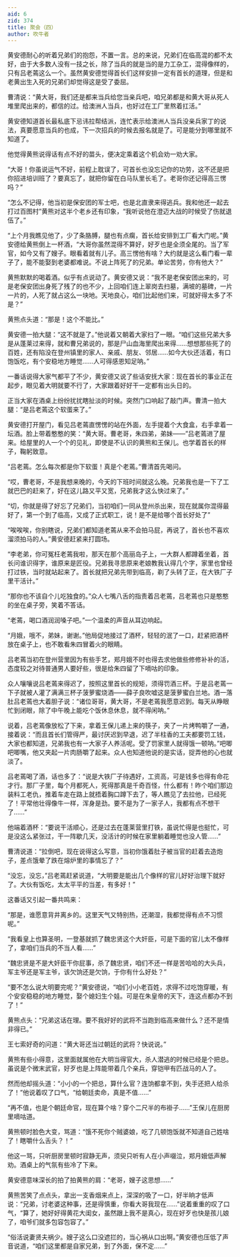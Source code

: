 ```yaml
---
aid: 6
zid: 374
title: 聚会（四）
author: 吹牛者
---
```


黄安德耐心的听着兄弟们的抱怨，不置一言。总的来说，兄弟们在临高混的都不太好，由于大多数人没有一技之长，除了当兵的就是当的是力工杂工，混得像样的，只有吕老蔫这么一个。虽然黄安德觉得首长们这样安排一定有首长的道理，但是和老黄出生入死的兄弟们却觉得这是受了委屈。

曹清说：“黄大哥，我们还是都来当兵给您当亲兵吧，咱兄弟都是和黄大哥从死人堆里爬出来的，都信的过。给澳洲人当兵，也好过在工厂里熬着扛活。”

黄安德知道首长最私底下忌讳拉帮结派，连忙表示给澳洲人当兵没亲兵家丁的说法，真要愿意当兵的也成，下一次招兵的时候去报名就是了。可是能分到哪里就不知道了。

他觉得黄熊说得话有点不好的苗头，便决定乘着这个机会劝一劝大家。

“大哥！你虽说运气不好，前程上耽误了，可首长也没忘记你的功劳，这不还是把你招进培训班了？要真忘了，就把你留在白马队里长毛了。老哥你还记得高三愣吗？”

“怎么不记得，他当初是保安团的军士吧，也是北直隶来得逃兵。我和他还一起去打过百图村”黄熊对这半个老乡还有印象，“我听说他在澄迈大战的时候受了伤就退伍了。”

“上个月我瞧见他了，少了条胳膊，腿也有点瘸，首长给安排到工厂看大门呢。”黄安德给黄熊倒上一杯酒，“大哥你虽然混得不算好，好歹也是全须全尾的。当了军官，如今又有了嫂子。眼看着就有儿子。高三愣他有啥？大约就是这么看门看一辈子了，能不能娶到老婆都难说。不说上阵死了的兄弟。单论苦劳，你有他大？”

黄熊默默的喝着酒。似乎有点说动了。黄安德又说：“我不是老保安团出来的，可是老保安团出身死了残了的也不少，上回咱们连上翠岗去扫墓，满坡的墓碑，一片一片的，人死了就占这么一块地。天地良心，咱们比起他们来，可就好得太多了不是？”

黄熊点头道：“那是！这个不能比。”

黄安德一拍大腿：“这不就是了。”他说着又朝着大家扫了一眼。“咱们这些兄弟大多是从蓬莱过来得，就和曹兄弟说的，那是尸山血海里爬出来得……想想那些死了的百姓，还有陷没在登州镇里的家人、亲戚、朋友、邻居……如今大伙还活着，有口饱饭吃，有个安稳地方睡觉……人可得感恩知足呐。”

一番话说得大家气都平了不少，黄安德又说了些话安抚大家：现在首长的事业正在起步，眼见着大明就要不行了，大家跟着好好干一定都有出头日的。

正当大家在酒桌上纷纷扰扰瞎扯淡的时候。突然门口响起了敲门声。曹清一拍大腿：“是吕老蔫这个软蛋来了。”

黄安德打开屋门，看见吕老蔫直愣愣的站在外面，左手提着个大食盒，右手拿着一坛酒。脸上带着憨憨的笑：“黄大哥。曹老哥，朱四弟，弟妹——”吕老蔫进了屋来。给屋里的人一个个的见礼，即使是不认识的黄熊和王保儿。也学着首长的样子，鞠躬致意。

“吕老蔫。怎么每次都是你下软蛋！真是个老蔫。”曹清首先喝问。

“哎，曹老哥，不是我想来晚的，今天的下班时间就这么晚。兄弟我也是一下了工就巴巴的赶来了，好在这儿路又平又宽，兄弟我才这么快过来了。”

“切，你就是得了好忘了兄弟们，当初咱们一同从登州杀出来，现在就属你混得最好了，第一个到了临高，又成了正式职工，说！是不是给哪个首长好处了”

“唉唉唉，你别瞎说，兄弟们都知道老蔫从来不会拍马屁，再说了，首长也不喜欢溜须拍马的人。”黄安德赶紧来打圆场。

“李老弟，你可冤枉老蔫我啦，那天在那个高丽岛子上，一大群人都蹲着坐着，首长问谁识得字，谁原来是匠役。兄弟我寻思原来老娘教我认得几个字，家里也曾经打过铁，当时就站起来了。首长就把兄弟先带到临高，剃了头转了正，在大铁厂子里干活计。”

“那你也不该自个儿吃独食的。”众人七嘴八舌的指责着吕老蔫，吕老蔫也只是憨憨的坐在桌子旁，笑着不答话。

“老蔫，喝口酒润润嗓子吧。”一个温柔的声音从耳边响起。

“月娥，哦不，弟妹，谢谢。”他局促地接过了酒杯，轻轻的泯了一口，赶紧把酒杯放在桌子上，也不敢看朱四冒着火的眼睛。

吕老蔫当初在登州营里因为有些手艺，郑月娥不时也得去求他做些修修补补的活，态度较之对待普通男人要好些，很是给朱四留了下嘀咕的印象。

众人嚷嚷说吕老蔫来得迟了，按照这里首长的规矩，须得罚酒三杯。于是吕老蔫一下子就被人灌了满满三杯子菠萝蜜烧酒——薛子良吹嘘这是菠萝蜜白兰地。酒一落肚吕老蔫也大着胆子说：“诸位哥哥，黄大哥，不是老蔫我愿意迟到。每天从睁眼忙到闭眼，除了中午晚上能吃个饭休息休息，就不得闲呐。”

说着，吕老蔫像放松了下来，拿着王保儿递上来的筷子，夹了一片烤鸭嚼了一通，接着说：“而且首长们管得严，最讨厌迟到早退，迟了半柱香的工夫都要罚工钱，大家也都知道，兄弟我也有一大家子人养活呢。受了罚家里人就得饿一顿呐。”吧唧吧唧嘴，他又夹起一片肉肠嚼了起来。众人也知道他说的是实话，捉弄他的心也就淡了。

吕老蔫喝了酒，话也多了：“说是大铁厂子待遇好，工资高，可是钱多也得有命花才行。那厂子里，每个月都死人，死得那真是千奇百怪，什么都有！昨个咱们那边装料工老仇，推着车走在路上就捂着胸口蹲下去了，等人瞧见了去拉他，已经死了！平常他壮得像牛一样，浑身是劲。要不是为了一家子人，我都有点不想干了……”

他端着酒杯：“要说干活顺心，还是过去在蓬莱营里打铁，虽说忙得是也挺忙，可是没这么紧张过，干一阵歇几天，没活计的时候在家里躺着睡觉也没人管……”

曹清说道：“拉倒吧，现在说得这么写意，当初你饿着肚子被当官的赶着去造炮子，差点饿晕了跌在熔炉里的事情忘了？”

“没忘，没忘，”吕老蔫赶紧说道，“大明要是能出几个像样的官儿好好治理下就好了。大伙有饭吃，太太平平的当差，有多好！”

这番话又引起一番共鸣来：

“那是，谁愿意背井离乡的。这里天气又特别热，还潮湿，我都觉得有点不习惯呢。”

“我看皇上也算圣明，一登基就抓了魏忠贤这个大奸臣，可是下面的官儿太不像样了，拿咱们当兵的不当人看……”

“魏忠贤是不是大奸臣干你屁事，杀了魏忠贤，咱们不还一样是苦哈哈的大头兵，军主爷还是军主爷，该欠饷还是欠饷，于你有什么好处？”

“要不怎么说大明要完呢？”黄安德说，“咱们小小老百姓，求得不过吃饱穿暖，有个安安稳稳的地方睡觉，娶个媳妇生个娃。可是在朱皇帝的天下，连这点都办不到了！”

黄熊点头：“兄弟这话在理。要不我好好的武将不当跑到临高来做什么？还不是情非得已。”

王七索好奇的问道：“黄大哥还当过朝廷的武将？快说说。”

黄熊有些小得意，这里面就属他在大明当得官大，杀人潜逃的时候已经是个把总。虽说是个微末武官，好歹也是上阵能带着几个亲兵，穿铠甲有匹战马的人了。

然而他却摇头道：“小小的一个把总，算什么官？连饷都拿不到，失手还把人给杀了！”他说着叹了口气，“给朝廷卖命，真是不值……”

“再不值，也是个朝廷命官，现在算个啥？穿个二尺半的布褂子……”王保儿在厨房里嘀咕道。

黄熊顿时脸色大变，骂道：“饿不死你个贼婆娘，吃了几顿饱饭就不知道自己姓啥了！瞎嚼什么舌头？！”

他这一骂，只听厨房里顿时寂静无声，须臾只听有人在小声啜泣，郑月娥低声解劝。酒桌上的气氛有些冷了下来。

黄安德意味深长的拍了拍黄熊的肩：“老哥，嫂子这思想……”

黄熊苦笑了点点头，拿出一支香烟来点上，深深的吸了一口，好半晌才低声说：“兄弟，讨老婆这种事，还是得慎重，你看大哥我现在……”说着重重的叹了口气，“算了，她好好得黄花大闺女，虽然跟上我不是真心，现在好歹也快是孩儿娘了，咱爷们就多包容包容了。”

“俗活说妻贤夫祸少。嫂子这么口没遮拦的，当心祸从口出啊。”黄安德也压低了声音说道，“咱们这里都是自家兄弟，到了外面，保不定……”
